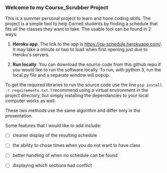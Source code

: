 ### Welcome to my Course_Scrubber Project

This is a summer personal project to learn and hone coding skills. The project is a simple tool to help Cornell students by finding a schedule that fits all the classes they want to take. The usable tool can be found in 2 ways:

1. **Heroku app**: 
 The link to the app is https://cu-schedule.herokuapp.com/. It may take a minute or two to load when first opening just due to Heroku's servers.

2. **Run locally**:
 You can download the source code from this github repo if you would like to run the software locally. To run, with python 3, run the local.py file and a separate window will popup. 

 To get the required libraries to run the source code use the line `pip install -r requirements.txt`. I recommend using a virtual environment in the project directory, but simply installing the dependancies to your local computer works as well.

These two methods use the same algorithm and differ only in the presentation.

Some features that I would like to add include:
- [ ] cleaner display of the resulting schedule 
- [ ] the ability to chose times when you do not want to have class
- [ ] better handling of when no schedule can be found
- [ ] displaying which sections had conflict

